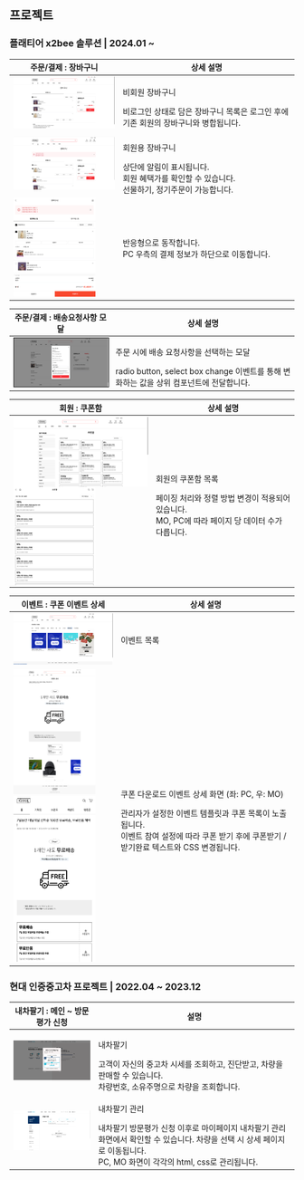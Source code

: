 ## 프로젝트

### 플래티어 x2bee 솔루션 | 2024.01 ~ 

| 주문/결제 : 장바구니                                             | 상세 설명                                                                              |
|----------------------------------------------------------|------------------------------------------------------------------------------------|
| <img src="./project-01/01_장바구니_PC_01.png" width="300px"> | <p>비회원 장바구니</p>비로그인 상태로 담은 장바구니 목록은 로그인 후에 기존 회원의 장바구니와 병합됩니다.                     |
| <img src="./project-01/01_장바구니_PC_02.png" width="300px"> | <p>회원용 장바구니</p>상단에 알림이 표시됩니다.<br/>회원 혜택가를 확인할 수 있습니다. <br/>선물하기, 정기주문이 가능합니다. |
| <img src="./project-01/01_장바구니_MO_01.png" width="145px"> | 반응형으로 동작합니다.<br/>PC 우측의 결제 정보가 하단으로 이동합니다.                                         |

| 주문/결제 : 배송요청사항 모달                                                   | 상세 설명                                                                         |
|---------------------------------------------------------------------|-------------------------------------------------------------------------------|
| <img src="./project-01/02_주문서_PC_01.png" width="300px" border="1"/> | <p>주문 시에 배송 요청사항을 선택하는 모달</p>radio button, select box change 이벤트를 통해 변화하는 값을 상위 컴포넌트에 전달합니다. |

| 회원 : 쿠폰함                                                                                                                                                                | 상세 설명                                                                            |
|-------------------------------------------------------------------------------------------------------------------------------------------------------------------------|----------------------------------------------------------------------------------|
| <div style="display: flex; flex-direction: column;"><img src="./project-01/04_쿠폰함_PC_01.png" width="300px"><img src="./project-01/04_쿠폰함_MO_01.png" width="145px"><div> | <p>회원의 쿠폰함 목록</p> 페이징 처리와 정렬 방법 변경이 적용되어 있습니다.<br/>MO, PC에 따라 페이지 당 데이터 수가 다릅니다. |


| 이벤트 : 쿠폰 이벤트 상세                                                                                                                         | 상세 설명                                                                                                          |
|-----------------------------------------------------------------------------------------------------------------------------------------|----------------------------------------------------------------------------------------------------------------|
| <img src="./project-01/03_이벤트_PC_01.png" width="300px">                                                                                 | <p>이벤트 목록</p>                                                                                              |
| <img src="./project-01/03_이벤트_PC_02.png" width="145px"><img src="./project-01/03_이벤트_MO_01.png" width="145px"> | <p>쿠폰 다운로드 이벤트 상세 화면 (좌: PC, 우: MO)</p> 관리자가 설정한 이벤트 템플릿과 쿠폰 목록이 노출됩니다. <br/>이벤트 참여 설정에 따라 쿠폰 받기 후에 쿠폰받기 / 받기완료 텍스트와 CSS 변경됩니다. |


### 현대 인증중고차 프로젝트 | 2022.04 ~ 2023.12

| 내차팔기 : 메인 ~ 방문평가 신청                                     | 설명                                                                                 |
|---------------------------------------------------------|------------------------------------------------------------------------------------|
| <img src="./project-02/01_내차팔기메인.png" width="300px">    | <p>내차팔기</p>고객이 자신의 중고차 시세를 조회하고, 진단받고, 차량을 판매할 수 있습니다.<br> 차량번호, 소유주명으로 차량을 조회합니다. |
| <img src="./project-02/02_내차팔기관리_목록.png" width="300px"> | <p>내차팔기 관리</p> 내차팔기 방문평가 신청 이후로 마이페이지 내차팔기 관리 화면에서 확인할 수 있습니다. 차량을 선택 시 상세 페이지로 이동됩니다. <br> PC, MO 화면이 각각의 html, css로 관리됩니다.|



